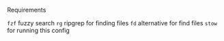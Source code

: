 Requirements

`fzf`   fuzzy search
`rg`    ripgrep for finding files
`fd`    alternative for find files
`stow`  for running this config
